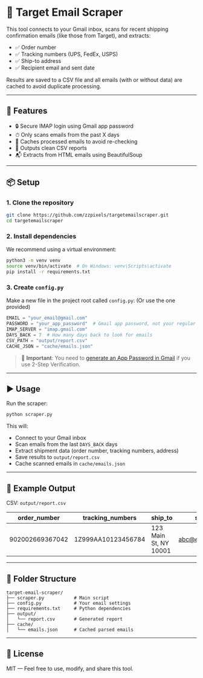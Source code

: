 # 🎯 Target Email Scraper

This tool connects to your Gmail inbox, scans for recent shipping confirmation emails (like those from Target), and extracts:

- ✅ Order number  
- ✅ Tracking numbers (UPS, FedEx, USPS)  
- ✅ Ship-to address  
- ✅ Recipient email and sent date  

Results are saved to a CSV file and all emails (with or without data) are cached to avoid duplicate processing.

---

## 🚀 Features

- 🔒 Secure IMAP login using Gmail app password  
- ⏱ Only scans emails from the past X days  
- 📨 Caches processed emails to avoid re-checking  
- 📁 Outputs clean CSV reports  
- 📬 Extracts from HTML emails using BeautifulSoup

---

## 📦 Setup

### 1. Clone the repository

```bash
git clone https://github.com/zzpixels/targetemailscraper.git
cd targetemailscraper
```

### 2. Install dependencies

We recommend using a virtual environment:

```bash
python3 -m venv venv
source venv/bin/activate  # On Windows: venv\Scripts\activate
pip install -r requirements.txt
```

### 3. Create `config.py`

Make a new file in the project root called `config.py`: (Or use the one provided)

```python
EMAIL = "your_email@gmail.com"
PASSWORD = "your_app_password"  # Gmail app password, not your regular password
IMAP_SERVER = "imap.gmail.com"
DAYS_BACK = 7  # How many days back to look for emails
CSV_PATH = "output/report.csv"
CACHE_JSON = "cache/emails.json"
```

> 🔐 **Important**: You need to [generate an App Password in Gmail](https://support.google.com/mail/answer/185833) if you use 2-Step Verification.

---

## ▶️ Usage

Run the scraper:

```bash
python scraper.py
```

This will:
- Connect to your Gmail inbox
- Scan emails from the last `DAYS_BACK` days
- Extract shipment data (order number, tracking numbers, address)
- Save results to `output/report.csv`
- Cache scanned emails in `cache/emails.json`

---

## 🧪 Example Output

CSV: `output/report.csv`

| order_number     | tracking_numbers        | ship_to                 | sent_to               | sent_date             |
|------------------|-------------------------|--------------------------|------------------------|------------------------|
| 902002669367042  | 1Z999AA10123456784      | 123 Main St, NY 10001    | abc@example.com        | 2025-07-21T17:50:54Z   |

---

## 📁 Folder Structure

```
target-email-scraper/
├── scraper.py           # Main script
├── config.py            # Your email settings
├── requirements.txt     # Python dependencies
├── output/
│   └── report.csv       # Generated report
├── cache/
│   └── emails.json      # Cached parsed emails
```

---

## 📄 License

MIT — Feel free to use, modify, and share this tool.
